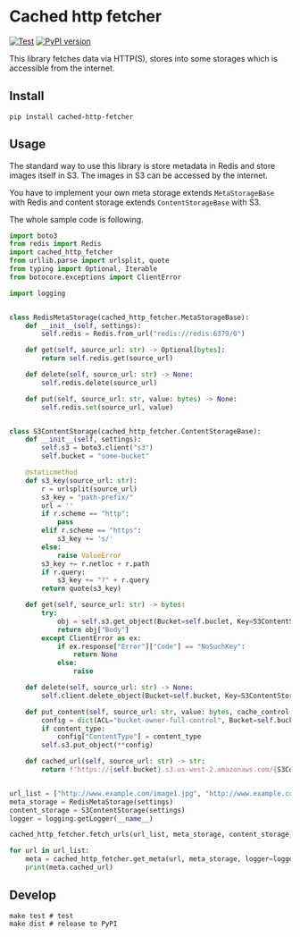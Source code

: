 # Cached http fetcher

[![Test](https://github.com/gunyarakun/cached-http-fetcher/actions/workflows/test.yaml/badge.svg)](https://github.com/gunyarakun/cached-http-fetcher/actions/workflows/test.yaml)
[![PyPI version](https://badge.fury.io/py/cached-http-fetcher.svg)](https://badge.fury.io/py/cached-http-fetcher)

This library fetches data via HTTP(S), stores into some storages which is accessible from the internet.

## Install

```shell
pip install cached-http-fetcher
```

## Usage

The standard way to use this library is store metadata in Redis and store images itself in S3. The images in S3 can be accessed by the internet.

You have to implement your own meta storage extends `MetaStorageBase` with Redis and content storage extends `ContentStorageBase` with S3.

The whole sample code is following.

```python
import boto3
from redis import Redis
import cached_http_fetcher
from urllib.parse import urlsplit, quote
from typing import Optional, Iterable
from botocore.exceptions import ClientError

import logging


class RedisMetaStorage(cached_http_fetcher.MetaStorageBase):
    def __init__(self, settings):
        self.redis = Redis.from_url("redis://redis:6379/0")

    def get(self, source_url: str) -> Optional[bytes]:
        return self.redis.get(source_url)

    def delete(self, source_url: str) -> None:
        self.redis.delete(source_url)

    def put(self, source_url: str, value: bytes) -> None:
        self.redis.set(source_url, value)


class S3ContentStorage(cached_http_fetcher.ContentStorageBase):
    def __init__(self, settings):
        self.s3 = boto3.client("s3")
        self.bucket = "some-bucket"

    @staticmethod
    def s3_key(source_url: str):
        r = urlsplit(source_url)
        s3_key = "path-prefix/"
        url = ''
        if r.scheme == "http":
            pass
        elif r.scheme == "https":
            s3_key += 's/'
        else:
            raise ValueError
        s3_key += r.netloc + r.path
        if r.query:
            s3_key += "?" + r.query
        return quote(s3_key)

    def get(self, source_url: str) -> bytes:
        try:
            obj = self.s3.get_object(Bucket=self.buclet, Key=S3ContentStorage.s3_key(source_url))
            return obj["Body"]
        except ClientError as ex:
            if ex.response["Error"]["Code"] == "NoSuchKey":
                return None
            else:
                raise

    def delete(self, source_url: str) -> None:
        self.client.delete_object(Bucket=self.bucket, Key=S3ContentStorage.s3_key(source_url))

    def put_content(self, source_url: str, value: bytes, cache_control: str, content_type: Optional[str] = None) -> None:
        config = dict(ACL="bucket-owner-full-control", Bucket=self.bucket, Key=key, CacheControl=cache_control, Body=value)
        if content_type:
            config["ContentType"] = content_type
        self.s3.put_object(**config)

    def cached_url(self, source_url: str) -> str:
        return f"https://{self.bucket}.s3.us-west-2.amazonaws.com/{S3ContentStorage.s3_key(source_url)}"


url_list = ["http://www.example.com/image1.jpg", "http://www.example.com/image2.jpg"]
meta_storage = RedisMetaStorage(settings)
content_storage = S3ContentStorage(settings)
logger = logging.getLogger(__name__)

cached_http_fetcher.fetch_urls(url_list, meta_storage, content_storage, logger=logger)

for url in url_list:
    meta = cached_http_fetcher.get_meta(url, meta_storage, logger=logger)
    print(meta.cached_url)
```

## Develop

```shell
make test # test
make dist # release to PyPI
```
